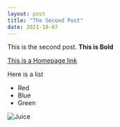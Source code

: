 ```yaml
---
layout: post
title: "The Second Post"
date: 2021-10-07
---
```

This is the second post.
**This is Bold**

[This is a Homepage link](http://aspartacus.github.io)

Here is a list
* Red
* Blue
* Green

![Juice](http://aspartacus.github.io/pics/orange-juice-glass.jpg)
